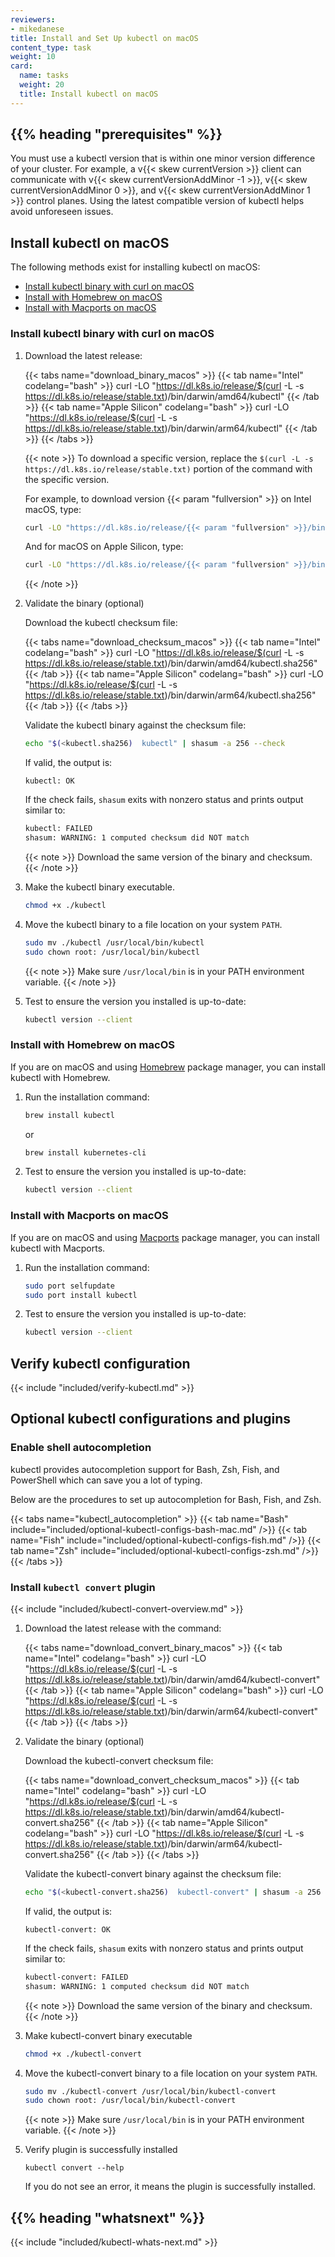 ```yaml
---
reviewers:
- mikedanese
title: Install and Set Up kubectl on macOS
content_type: task
weight: 10
card:
  name: tasks
  weight: 20
  title: Install kubectl on macOS
---
```


## {{% heading "prerequisites" %}}

You must use a kubectl version that is within one minor version difference of your cluster. For example, a v{{< skew currentVersion >}} client can communicate with v{{< skew currentVersionAddMinor -1 >}}, v{{< skew currentVersionAddMinor 0 >}}, and v{{< skew currentVersionAddMinor 1 >}} control planes.
Using the latest compatible version of kubectl helps avoid unforeseen issues.

## Install kubectl on macOS

The following methods exist for installing kubectl on macOS:

- [Install kubectl binary with curl on macOS](#install-kubectl-binary-with-curl-on-macos)
- [Install with Homebrew on macOS](#install-with-homebrew-on-macos)
- [Install with Macports on macOS](#install-with-macports-on-macos)

### Install kubectl binary with curl on macOS

1. Download the latest release:

   {{< tabs name="download_binary_macos" >}}
   {{< tab name="Intel" codelang="bash" >}}
   curl -LO "https://dl.k8s.io/release/$(curl -L -s https://dl.k8s.io/release/stable.txt)/bin/darwin/amd64/kubectl"
   {{< /tab >}}
   {{< tab name="Apple Silicon" codelang="bash" >}}
   curl -LO "https://dl.k8s.io/release/$(curl -L -s https://dl.k8s.io/release/stable.txt)/bin/darwin/arm64/kubectl"
   {{< /tab >}}
   {{< /tabs >}}

   {{< note >}}
   To download a specific version, replace the `$(curl -L -s https://dl.k8s.io/release/stable.txt)` portion of the command with the specific version.

   For example, to download version {{< param "fullversion" >}} on Intel macOS, type:

   ```bash
   curl -LO "https://dl.k8s.io/release/{{< param "fullversion" >}}/bin/darwin/amd64/kubectl"
   ```

   And for macOS on Apple Silicon, type:

   ```bash
   curl -LO "https://dl.k8s.io/release/{{< param "fullversion" >}}/bin/darwin/arm64/kubectl"
   ```

   {{< /note >}}

1. Validate the binary (optional)

   Download the kubectl checksum file:

   {{< tabs name="download_checksum_macos" >}}
   {{< tab name="Intel" codelang="bash" >}}
   curl -LO "https://dl.k8s.io/release/$(curl -L -s https://dl.k8s.io/release/stable.txt)/bin/darwin/amd64/kubectl.sha256"
   {{< /tab >}}
   {{< tab name="Apple Silicon" codelang="bash" >}}
   curl -LO "https://dl.k8s.io/release/$(curl -L -s https://dl.k8s.io/release/stable.txt)/bin/darwin/arm64/kubectl.sha256"
   {{< /tab >}}
   {{< /tabs >}}
  
   Validate the kubectl binary against the checksum file:

   ```bash
   echo "$(<kubectl.sha256)  kubectl" | shasum -a 256 --check
   ```

   If valid, the output is:

   ```console
   kubectl: OK
   ```

   If the check fails, `shasum` exits with nonzero status and prints output similar to:

   ```bash
   kubectl: FAILED
   shasum: WARNING: 1 computed checksum did NOT match
   ```

   {{< note >}}
   Download the same version of the binary and checksum.
   {{< /note >}}

1. Make the kubectl binary executable.

   ```bash
   chmod +x ./kubectl
   ```

1. Move the kubectl binary to a file location on your system `PATH`.

   ```bash
   sudo mv ./kubectl /usr/local/bin/kubectl
   sudo chown root: /usr/local/bin/kubectl
   ```

   {{< note >}}
   Make sure `/usr/local/bin` is in your PATH environment variable.
   {{< /note >}}

1. Test to ensure the version you installed is up-to-date:

   ```bash
   kubectl version --client
   ```

### Install with Homebrew on macOS

If you are on macOS and using [Homebrew](https://brew.sh/) package manager, you can install kubectl with Homebrew.

1. Run the installation command:

   ```bash
   brew install kubectl 
   ```

   or

   ```bash
   brew install kubernetes-cli
   ```

1. Test to ensure the version you installed is up-to-date:

   ```bash
   kubectl version --client
   ```

### Install with Macports on macOS

If you are on macOS and using [Macports](https://macports.org/) package manager, you can install kubectl with Macports.

1. Run the installation command:

   ```bash
   sudo port selfupdate
   sudo port install kubectl
   ```

1. Test to ensure the version you installed is up-to-date:

   ```bash
   kubectl version --client
   ```

## Verify kubectl configuration

{{< include "included/verify-kubectl.md" >}}

## Optional kubectl configurations and plugins

### Enable shell autocompletion

kubectl provides autocompletion support for Bash, Zsh, Fish, and PowerShell which can save you a lot of typing.

Below are the procedures to set up autocompletion for Bash, Fish, and Zsh.

{{< tabs name="kubectl_autocompletion" >}}
{{< tab name="Bash" include="included/optional-kubectl-configs-bash-mac.md" />}}
{{< tab name="Fish" include="included/optional-kubectl-configs-fish.md" />}}
{{< tab name="Zsh" include="included/optional-kubectl-configs-zsh.md" />}}
{{< /tabs >}}

### Install `kubectl convert` plugin

{{< include "included/kubectl-convert-overview.md" >}}

1. Download the latest release with the command:

   {{< tabs name="download_convert_binary_macos" >}}
   {{< tab name="Intel" codelang="bash" >}}
   curl -LO "https://dl.k8s.io/release/$(curl -L -s https://dl.k8s.io/release/stable.txt)/bin/darwin/amd64/kubectl-convert"
   {{< /tab >}}
   {{< tab name="Apple Silicon" codelang="bash" >}}
   curl -LO "https://dl.k8s.io/release/$(curl -L -s https://dl.k8s.io/release/stable.txt)/bin/darwin/arm64/kubectl-convert"
   {{< /tab >}}
   {{< /tabs >}}

1. Validate the binary (optional)

   Download the kubectl-convert checksum file:

   {{< tabs name="download_convert_checksum_macos" >}}
   {{< tab name="Intel" codelang="bash" >}}
   curl -LO "https://dl.k8s.io/release/$(curl -L -s https://dl.k8s.io/release/stable.txt)/bin/darwin/amd64/kubectl-convert.sha256"
   {{< /tab >}}
   {{< tab name="Apple Silicon" codelang="bash" >}}
   curl -LO "https://dl.k8s.io/release/$(curl -L -s https://dl.k8s.io/release/stable.txt)/bin/darwin/arm64/kubectl-convert.sha256"
   {{< /tab >}}
   {{< /tabs >}}

   Validate the kubectl-convert binary against the checksum file:

   ```bash
   echo "$(<kubectl-convert.sha256)  kubectl-convert" | shasum -a 256 --check
   ```

   If valid, the output is:

   ```console
   kubectl-convert: OK
   ```

   If the check fails, `shasum` exits with nonzero status and prints output similar to:

   ```bash
   kubectl-convert: FAILED
   shasum: WARNING: 1 computed checksum did NOT match
   ```

   {{< note >}}
   Download the same version of the binary and checksum.
   {{< /note >}}

1. Make kubectl-convert binary executable

   ```bash
   chmod +x ./kubectl-convert
   ```

1. Move the kubectl-convert binary to a file location on your system `PATH`.

   ```bash
   sudo mv ./kubectl-convert /usr/local/bin/kubectl-convert
   sudo chown root: /usr/local/bin/kubectl-convert
   ```

   {{< note >}}
   Make sure `/usr/local/bin` is in your PATH environment variable.
   {{< /note >}}

1. Verify plugin is successfully installed

   ```shell
   kubectl convert --help
   ```

   If you do not see an error, it means the plugin is successfully installed.

## {{% heading "whatsnext" %}}

{{< include "included/kubectl-whats-next.md" >}}
